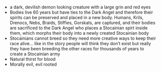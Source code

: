 
- a dark, devilish demon looking creature with a large grin and red eyes
- Bodies live 60 years but have ties to the Dark Angel and therefore their spirits can be preserved and placed in a new body. Humans, Krils, Drenocs, Nebs, Braids, Stiffies, Gorskats, are captured, and their bodies are sacrificed to the Dark Angel who places a Stocainian spirt inside them, which morphs their body into a newly created Stocainian body
- Stocainians cannot breed so they need more creative ways to keep their race alive… like in the story people will think they don’t exist but really they have been breeding the other races for thousands of years to create a Stocainian army
- Natural thirst for blood 
- Morally evil, evil rooted